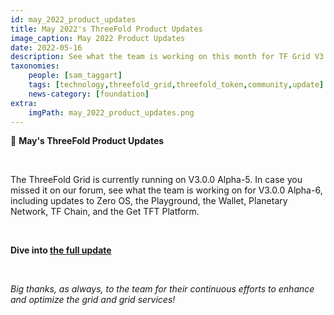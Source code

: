 ```yaml
---
id: may_2022_product_updates
title: May 2022's ThreeFold Product Updates
image_caption: May 2022 Product Updates
date: 2022-05-16
description: See what the team is working on this month for TF Grid V3.0.0 Alpha-6!
taxonomies:
    people: [sam_taggart]
    tags: [technology,threefold_grid,threefold_token,community,update]
    news-category: [foundation]
extra:
    imgPath: may_2022_product_updates.png
---
```


📣 **May's ThreeFold Product Updates**

<br/>

The ThreeFold Grid is currently running on V3.0.0 Alpha-5. In case you missed it on our forum, see what the team is working on for V3.0.0 Alpha-6, including updates to Zero OS, the Playground, the Wallet, Planetary Network, TF Chain, and the Get TFT Platform.

<br/>

**Dive into [the full update](https://forum.threefold.io/t/threefold-product-updates-tfgrid-v3-a-6-plan-may-2022/2808?u=hannahcordes)**

<br/>

*Big thanks, as always, to the team for their continuous efforts to enhance and optimize the grid and grid services!*